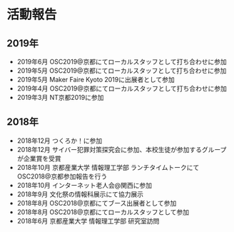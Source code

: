 # 活動報告
## 2019年
* 2019年6月 OSC2019@京都にてローカルスタッフとして打ち合わせに参加
* 2019年5月 OSC2019@京都にてローカルスタッフとして打ち合わせに参加
* 2019年5月 Maker Faire Kyoto 2019に出展者として参加
* 2019年4月 OSC2019@京都にてローカルスタッフとして打ち合わせに参加
* 2019年3月 NT京都2019に参加

## 2018年
* 2018年12月 つくろか！に参加
* 2018年12月 サイバー犯罪対策探究会に参加、本校生徒が参加するグループが企業賞を受賞
* 2018年10月 京都産業大学 情報理工学部 ランチタイムトークにてOSC2018@京都参加報告を行う
* 2018年10月 インターネット老人会@関西に参加
* 2018年9月 文化祭の情報科展示にて協力展示
* 2018年8月 OSC2018@京都にてブース出展者として参加
* 2018年8月 OSC2018@京都にてローカルスタッフとして参加
* 2018年6月 京都産業大学 情報理工学部 研究室訪問